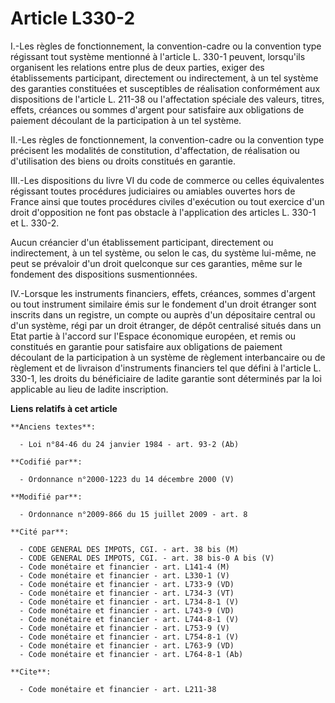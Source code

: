 # Article L330-2

I.-Les règles de fonctionnement, la convention-cadre ou la convention type régissant tout système mentionné à l'article L.
330-1 peuvent, lorsqu'ils organisent les relations entre plus de deux parties, exiger des établissements participant,
directement ou indirectement, à un tel système des garanties constituées et susceptibles de réalisation conformément aux
dispositions de l'article L. 211-38 ou l'affectation spéciale des valeurs, titres, effets, créances ou sommes d'argent pour
satisfaire aux obligations de paiement découlant de la participation à un tel système. 

II.-Les règles de fonctionnement, la convention-cadre ou la convention type précisent les modalités de constitution,
d'affectation, de réalisation ou d'utilisation des biens ou droits constitués en garantie. 

III.-Les dispositions du livre VI du code de commerce ou celles équivalentes régissant toutes procédures judiciaires ou
amiables ouvertes hors de France ainsi que toutes procédures civiles d'exécution ou tout exercice d'un droit d'opposition ne
font pas obstacle à l'application des articles L. 330-1 et L. 330-2. 

Aucun créancier d'un établissement participant, directement ou indirectement, à un tel système, ou selon le cas, du système
lui-même, ne peut se prévaloir d'un droit quelconque sur ces garanties, même sur le fondement des dispositions
susmentionnées. 

IV.-Lorsque les instruments financiers, effets, créances, sommes d'argent ou tout instrument similaire émis sur le fondement
d'un droit étranger sont inscrits dans un registre, un compte ou auprès d'un dépositaire central ou d'un système, régi par un
droit étranger, de dépôt centralisé situés dans un Etat partie à l'accord sur l'Espace économique européen, et remis ou
constitués en garantie pour satisfaire aux obligations de paiement découlant de la participation à un système de règlement
interbancaire ou de règlement et de livraison d'instruments financiers tel que défini à l'article L. 330-1, les droits du
bénéficiaire de ladite garantie sont déterminés par la loi applicable au lieu de ladite inscription.

**Liens relatifs à cet article**

	**Anciens textes**:

	  - Loi n°84-46 du 24 janvier 1984 - art. 93-2 (Ab)

	**Codifié par**:

	  - Ordonnance n°2000-1223 du 14 décembre 2000 (V)

	**Modifié par**:

	  - Ordonnance n°2009-866 du 15 juillet 2009 - art. 8

	**Cité par**:

	  - CODE GENERAL DES IMPOTS, CGI. - art. 38 bis (M)
	  - CODE GENERAL DES IMPOTS, CGI. - art. 38 bis-0 A bis (V)
	  - Code monétaire et financier - art. L141-4 (M)
	  - Code monétaire et financier - art. L330-1 (V)
	  - Code monétaire et financier - art. L733-9 (VD)
	  - Code monétaire et financier - art. L734-3 (VT)
	  - Code monétaire et financier - art. L734-8-1 (V)
	  - Code monétaire et financier - art. L743-9 (VD)
	  - Code monétaire et financier - art. L744-8-1 (V)
	  - Code monétaire et financier - art. L753-9 (V)
	  - Code monétaire et financier - art. L754-8-1 (V)
	  - Code monétaire et financier - art. L763-9 (VD)
	  - Code monétaire et financier - art. L764-8-1 (Ab)

	**Cite**:

	  - Code monétaire et financier - art. L211-38
